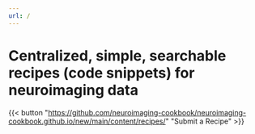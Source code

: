 ```yaml
---
url: /
---
```

# Centralized, simple, searchable recipes (code snippets) for neuroimaging data

{{< button "https://github.com/neuroimaging-cookbook/neuroimaging-cookbook.github.io/new/main/content/recipes/" "Submit a Recipe" >}}